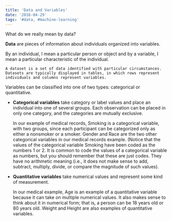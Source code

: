 ```yaml
---
title: 'Data and Variables'
date: '2016-04-29'
tags: '#data, #machine-learning'
---
```


What do we really mean by data?

**Data** are pieces of information about individuals organized into variables. 

By an individual, I mean a particular person or object and by a variable, I mean a particular characteristic of the individual.

    A dataset is a set of data identified with particular circumstances.
    Datasets are typically displayed in tables, in which rows represent
    individuals and columns represent variables.

Variables can be classified into one of two types: categorical or quantitative.

* **Categorical variables** take category or label values and place an individual into one of several groups. Each observation can be placed in only one category, and the categories are mutually exclusive.

    In our example of medical records, Smoking is a categorical variable, with two groups, since each participant can be categorized only as either a nonsmoker or a smoker. Gender and Race are the two other categorical variables in our medical records example. (Notice that the values of the categorical variable Smoking have been coded as the numbers 1 or 2. It is common to code the values of a categorical variable as numbers, but you should remember that these are just codes. They have no arithmetic meaning (i.e., it does not make sense to add, subtract, multiply, divide, or compare the magnitude of such values).

* **Quantitative variables** take numerical values and represent some kind of measurement.

    In our medical example, Age is an example of a quantitative variable because it can take on multiple numerical values. It also makes sense to think about it in numerical form; that is, a person can be 18 years old or 80 years old. Weight and Height are also examples of quantitative variables.